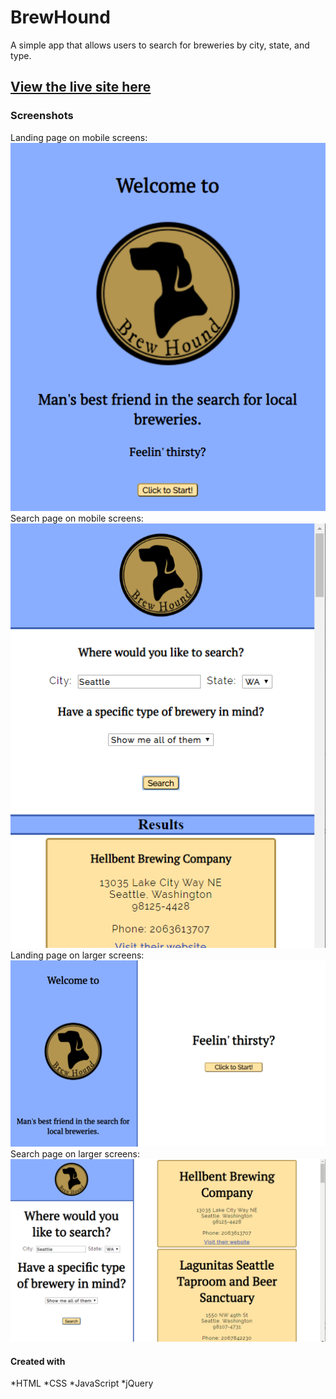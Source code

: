 BrewHound
===========

A simple app that allows users to search for breweries by city, state, and type.

[View the live site here](https://tonyuhjo.github.io/brewhound/)
-------------------------

### Screenshots

Landing page on mobile screens:
![screenshot from BrewHound](/images/brewHoundSS3.PNG)
Search page on mobile screens:
![screenshot from BrewHound](/images/brewHoundSS4.PNG)
Landing page on larger screens:
![screenshot from BrewHound](/images/brewHoundSS1.PNG)
Search page on larger screens:
![screenshot from BrewHound](/images/brewHoundSS2.PNG)

#### Created with

*HTML
*CSS
*JavaScript
*jQuery